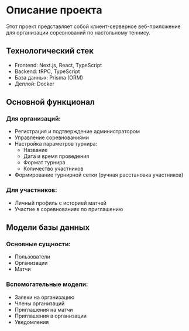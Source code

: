 # Описание проекта

Этот проект представляет собой клиент-серверное веб-приложение для организации соревнований по настольному теннису. 

## Технологический стек
- Frontend: Next.js, React, TypeScript
- Backend: tRPC, TypeScript
- База данных: Prisma (ORM)
- Деплой: Docker

## Основной функционал

### Для организаций:
- Регистрация и подтверждение администратором
- Управление соревнованиями
- Настройка параметров турнира:
    - Название
    - Дата и время проведения
    - Формат турнира
    - Количество участников
- Формирование турнирной сетки (ручная расстановка участников)

### Для участников:
- Личный профиль с историей матчей
- Участие в соревнованиях по приглашению

## Модели базы данных
### Основные сущности:
- Пользователи
- Организации
- Матчи

### Вспомогательные модели:
- Заявки на организацию
- Члены организаций
- Приглашения на матчи
- Приглашения в организации
- Уведомления
